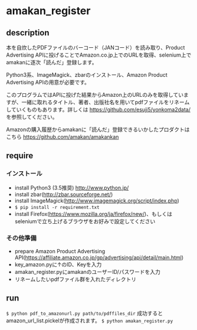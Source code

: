 # amakan_register

## description

本を自炊したPDFファイルのバーコード（JANコード）を読み取り、Product Advertising APIに投げることでAmazon.co.jp上でのURLを取得、selenium上でamakanに逐次「読んだ」登録します。

Python3系、ImageMagick、zbarのインストール、Amazon Product Advertising APIの用意が必要です。

このプログラムではAPIに投げた結果からAmazon上のURLのみを取得していますが、一緒に取れるタイトル、著者、出版社名を用いてpdfファイルをリネームしていくものもあります。詳しくは https://github.com/esuji5/yonkoma2data/ を参照してください。

Amazonの購入履歴からamakanに「読んだ」登録できるいかしたプロダクトはこちら https://github.com/amakan/amakankan


## require
### インストール
- install Python3 (3.5推奨) http://www.python.jp/
- install zbar(http://zbar.sourceforge.net/)
- install ImageMagick(http://www.imagemagick.org/script/index.php)
- `$ pip install -r requirement.txt`
- install Firefox(https://www.mozilla.org/ja/firefox/new/)、もしくはseleniumで立ち上げるブラウザをお好みで設定してください

### その他準備
- prepare Amazon Product Advertising API(https://affiliate.amazon.co.jp/gp/advertising/api/detail/main.html)
- key_amazon.pyに↑のID、Keyを入力
- amakan_register.pyにamakanのユーザーID/パスワードを入力
- リネームしたいpdfファイル群を入れたディレクトリ


## run
`$ python pdf_to_amazonurl.py path/to/pdffiles_dir`
成功するとamazon_url_list.pickelが作成されます。
`$ python amakan_register.py`
